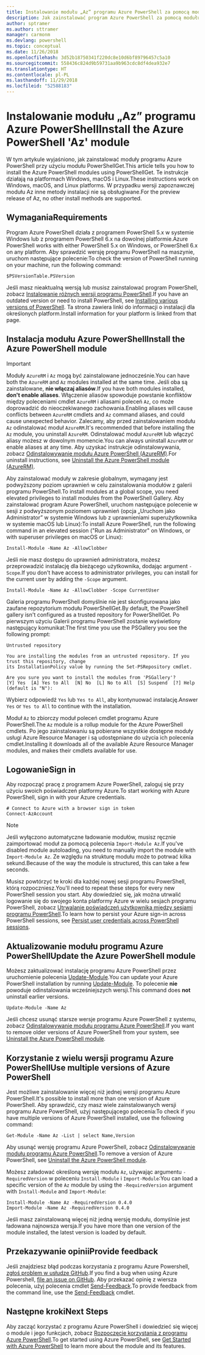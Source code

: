 ```yaml
---
title: Instalowanie modułu „Az” programu Azure PowerShell za pomocą modułu PowerShellGet
description: Jak zainstalować program Azure PowerShell za pomocą modułu PowerShellGet w systemie Windows, macOS i Linux.
author: sptramer
ms.author: sttramer
manager: carmonm
ms.devlang: powershell
ms.topic: conceptual
ms.date: 11/26/2018
ms.openlocfilehash: 3d52b18750341f220dc8e10d6bf89796457c5a10
ms.sourcegitcommit: 558436c824d9b59731aa9b963cdc8df4dea932e7
ms.translationtype: HT
ms.contentlocale: pl-PL
ms.lasthandoff: 11/29/2018
ms.locfileid: "52588183"
---
```

# <a name="install-the-azure-powershell-az-module"></a><span data-ttu-id="b1d0f-103">Instalowanie modułu „Az” programu Azure PowerShell</span><span class="sxs-lookup"><span data-stu-id="b1d0f-103">Install the Azure PowerShell 'Az' module</span></span>

<span data-ttu-id="b1d0f-104">W tym artykule wyjaśniono, jak zainstalować moduły programu Azure PowerShell przy użyciu modułu PowerShellGet.</span><span class="sxs-lookup"><span data-stu-id="b1d0f-104">This article tells you how to install the Azure PowerShell modules using PowerShellGet.</span></span> <span data-ttu-id="b1d0f-105">Te instrukcje działają na platformach Windows, macOS i Linux.</span><span class="sxs-lookup"><span data-stu-id="b1d0f-105">These instructions work on Windows, macOS, and Linux platforms.</span></span> <span data-ttu-id="b1d0f-106">W przypadku wersji zapoznawczej modułu Az inne metody instalacji nie są obsługiwane.</span><span class="sxs-lookup"><span data-stu-id="b1d0f-106">For the preview release of Az, no other install methods are supported.</span></span> 

## <a name="requirements"></a><span data-ttu-id="b1d0f-107">Wymagania</span><span class="sxs-lookup"><span data-stu-id="b1d0f-107">Requirements</span></span>

<span data-ttu-id="b1d0f-108">Program Azure PowerShell działa z programem PowerShell 5.x w systemie Windows lub z programem PowerShell 6.x na dowolnej platformie.</span><span class="sxs-lookup"><span data-stu-id="b1d0f-108">Azure PowerShell works with either PowerShell 5.x on Windows, or PowerShell 6.x on any platform.</span></span> <span data-ttu-id="b1d0f-109">Aby sprawdzić wersję programu PowerShell na maszynie, uruchom następujące polecenie:</span><span class="sxs-lookup"><span data-stu-id="b1d0f-109">To check the version of PowerShell running on your machine, run the following command:</span></span>

```powershell-interactive
$PSVersionTable.PSVersion
```

<span data-ttu-id="b1d0f-110">Jeśli masz nieaktualną wersją lub musisz zainstalować program PowerShell, zobacz [Instalowanie różnych wersji programu PowerShell](https://docs.microsoft.com/en-us/powershell/scripting/setup/installing-powershell?view=powershell-6).</span><span class="sxs-lookup"><span data-stu-id="b1d0f-110">If you have an outdated version or need to install PowerShell, see [Installing various versions of PowerShell](https://docs.microsoft.com/en-us/powershell/scripting/setup/installing-powershell?view=powershell-6).</span></span> <span data-ttu-id="b1d0f-111">Ta strona zawiera linki do informacji o instalacji dla określonych platform.</span><span class="sxs-lookup"><span data-stu-id="b1d0f-111">Install information for your platform is linked from that page.</span></span>

## <a name="install-the-azure-powershell-module"></a><span data-ttu-id="b1d0f-112">Instalacja modułu Azure PowerShell</span><span class="sxs-lookup"><span data-stu-id="b1d0f-112">Install the Azure PowerShell module</span></span>

> [!IMPORTANT]
>
> <span data-ttu-id="b1d0f-113">Moduły `AzureRM` i `Az` mogą być zainstalowane jednocześnie.</span><span class="sxs-lookup"><span data-stu-id="b1d0f-113">You can have both the `AzureRM` and `Az` modules installed at the same time.</span></span> <span data-ttu-id="b1d0f-114">Jeśli oba są zainstalowane, __nie włączaj aliasów__.</span><span class="sxs-lookup"><span data-stu-id="b1d0f-114">If you have both modules installed, __don't enable aliases__.</span></span>
> <span data-ttu-id="b1d0f-115">Włączenie aliasów spowoduje powstanie konfliktów między poleceniami cmdlet `AzureRM` i aliasami poleceń `Az`, co może doprowadzić do nieoczekiwanego zachowania.</span><span class="sxs-lookup"><span data-stu-id="b1d0f-115">Enabling aliases will cause conflicts between `AzureRM` cmdlets and `Az` command aliases, and could cause unexpected behavior.</span></span>
> <span data-ttu-id="b1d0f-116">Zalecamy, aby przed zainstalowaniem modułu `Az` odinstalować moduł `AzureRM`.</span><span class="sxs-lookup"><span data-stu-id="b1d0f-116">It's recommended that before installing the `Az` module, you uninstall `AzureRM`.</span></span> <span data-ttu-id="b1d0f-117">Odinstalować moduł `AzureRM` lub włączyć aliasy możesz w dowolnym momencie.</span><span class="sxs-lookup"><span data-stu-id="b1d0f-117">You can always uninstall `AzureRM` or enable aliases at any time.</span></span> <span data-ttu-id="b1d0f-118">Aby uzyskać instrukcje odinstalowywania, zobacz [Odinstalowywanie modułu Azure PowerShell (AzureRM)](uninstall-azurerm-ps.md).</span><span class="sxs-lookup"><span data-stu-id="b1d0f-118">For uninstall instructions, see [Uninstall the Azure PowerShell module (AzureRM)](uninstall-azurerm-ps.md).</span></span> 

<span data-ttu-id="b1d0f-119">Aby zainstalować moduły w zakresie globalnym, wymagany jest podwyższony poziom uprawnień w celu zainstalowania modułów z galerii programu PowerShell.</span><span class="sxs-lookup"><span data-stu-id="b1d0f-119">To install modules at a global scope, you need elevated privileges to install modules from the PowerShell Gallery.</span></span> <span data-ttu-id="b1d0f-120">Aby zainstalować program Azure PowerShell, uruchom następujące polecenie w sesji z podwyższonym poziomem uprawnień (opcja „Uruchom jako Administrator” w systemie Windows lub z uprawnieniami superużytkownika w systemie macOS lub Linux):</span><span class="sxs-lookup"><span data-stu-id="b1d0f-120">To install Azure PowerShell, run the following command in an elevated session ("Run as Administrator" on Windows, or with superuser privileges on macOS or Linux):</span></span>

```powershell-interactive
Install-Module -Name Az -AllowClobber
```

<span data-ttu-id="b1d0f-121">Jeśli nie masz dostępu do uprawnień administratora, możesz przeprowadzić instalację dla bieżącego użytkownika, dodając argument `-Scope`.</span><span class="sxs-lookup"><span data-stu-id="b1d0f-121">If you don't have access to administrator privileges, you can install for the current user by adding the `-Scope` argument.</span></span>

```powershell-interactive
Install-Module -Name Az -AllowClobber -Scope CurrentUser
```

<span data-ttu-id="b1d0f-122">Galeria programu PowerShell domyślnie nie jest skonfigurowana jako zaufane repozytorium modułu PowerShellGet.</span><span class="sxs-lookup"><span data-stu-id="b1d0f-122">By default, the PowerShell gallery isn't configured as a trusted repository for PowerShellGet.</span></span> <span data-ttu-id="b1d0f-123">Po pierwszym użyciu Galerii programu PowerShell zostanie wyświetlony następujący komunikat:</span><span class="sxs-lookup"><span data-stu-id="b1d0f-123">The first time you use the PSGallery you see the following prompt:</span></span>

```output
Untrusted repository

You are installing the modules from an untrusted repository. If you trust this repository, change
its InstallationPolicy value by running the Set-PSRepository cmdlet.

Are you sure you want to install the modules from 'PSGallery'?
[Y] Yes  [A] Yes to All  [N] No  [L] No to All  [S] Suspend  [?] Help (default is "N"):
```

<span data-ttu-id="b1d0f-124">Wybierz odpowiedź `Yes` lub `Yes to All`, aby kontynuować instalację.</span><span class="sxs-lookup"><span data-stu-id="b1d0f-124">Answer `Yes` or `Yes to All` to continue with the installation.</span></span>

<span data-ttu-id="b1d0f-125">Moduł `Az` to zbiorczy moduł poleceń cmdlet programu Azure PowerShell.</span><span class="sxs-lookup"><span data-stu-id="b1d0f-125">The `Az` module is a rollup module for the Azure PowerShell cmdlets.</span></span> <span data-ttu-id="b1d0f-126">Po jego zainstalowaniu są pobierane wszystkie dostępne moduły usługi Azure Resource Manager i są udostępniane do użycia ich polecenia cmdlet.</span><span class="sxs-lookup"><span data-stu-id="b1d0f-126">Installing it downloads all of the available Azure Resource Manager modules, and makes their cmdlets available for use.</span></span>

## <a name="sign-in"></a><span data-ttu-id="b1d0f-127">Logowanie</span><span class="sxs-lookup"><span data-stu-id="b1d0f-127">Sign in</span></span>

<span data-ttu-id="b1d0f-128">Aby rozpocząć pracę z programem Azure PowerShell, zaloguj się przy użyciu swoich poświadczeń platformy Azure.</span><span class="sxs-lookup"><span data-stu-id="b1d0f-128">To start working with Azure PowerShell, sign in with your Azure credentials.</span></span>

```powershell-interactive
# Connect to Azure with a browser sign in token
Connect-AzAccount
```

> [!NOTE]
>
> <span data-ttu-id="b1d0f-129">Jeśli wyłączono automatyczne ładowanie modułów, musisz ręcznie zaimportować moduł za pomocą polecenia `Import-Module Az`.</span><span class="sxs-lookup"><span data-stu-id="b1d0f-129">If you've disabled module autoloading, you need to manually import the module with `Import-Module Az`.</span></span> <span data-ttu-id="b1d0f-130">Ze względu na strukturę modułu może to potrwać kilka sekund.</span><span class="sxs-lookup"><span data-stu-id="b1d0f-130">Because of the way the module is structured, this can take a few seconds.</span></span>

<span data-ttu-id="b1d0f-131">Musisz powtórzyć te kroki dla każdej nowej sesji programu PowerShell, którą rozpoczniesz.</span><span class="sxs-lookup"><span data-stu-id="b1d0f-131">You'll need to repeat these steps for every new PowerShell session you start.</span></span> <span data-ttu-id="b1d0f-132">Aby dowiedzieć się, jak można utrwalić logowanie się do swojego konta platformy Azure w wielu sesjach programu PowerShell, zobacz [Utrwalanie poświadczeń użytkownika między sesjami programu PowerShell](context-persistence.md).</span><span class="sxs-lookup"><span data-stu-id="b1d0f-132">To learn how to persist your Azure sign-in across PowerShell sessions, see [Persist user credentials across PowerShell sessions](context-persistence.md).</span></span>

## <a name="update-the-azure-powershell-module"></a><span data-ttu-id="b1d0f-133">Aktualizowanie modułu programu Azure PowerShell</span><span class="sxs-lookup"><span data-stu-id="b1d0f-133">Update the Azure PowerShell module</span></span>

<span data-ttu-id="b1d0f-134">Możesz zaktualizować instalację programu Azure PowerShell przez uruchomienie polecenia [Update-Module](/powershell/module/powershellget/update-module).</span><span class="sxs-lookup"><span data-stu-id="b1d0f-134">You can update your Azure PowerShell installation by running [Update-Module](/powershell/module/powershellget/update-module).</span></span> <span data-ttu-id="b1d0f-135">To polecenie __nie__ powoduje odinstalowania wcześniejszych wersji.</span><span class="sxs-lookup"><span data-stu-id="b1d0f-135">This command does __not__ uninstall earlier versions.</span></span>

```powershell-interactive
Update-Module -Name Az
```

<span data-ttu-id="b1d0f-136">Jeśli chcesz usunąć starsze wersje programu Azure PowerShell z systemu, zobacz [Odinstalowywanie modułu programu Azure PowerShell](uninstall-azurerm-ps.md).</span><span class="sxs-lookup"><span data-stu-id="b1d0f-136">If you want to remove older versions of Azure PowerShell from your system, see [Uninstall the Azure PowerShell module](uninstall-azurerm-ps.md).</span></span>

## <a name="use-multiple-versions-of-azure-powershell"></a><span data-ttu-id="b1d0f-137">Korzystanie z wielu wersji programu Azure PowerShell</span><span class="sxs-lookup"><span data-stu-id="b1d0f-137">Use multiple versions of Azure PowerShell</span></span>

<span data-ttu-id="b1d0f-138">Jest możliwe zainstalowanie więcej niż jednej wersji programu Azure PowerShell.</span><span class="sxs-lookup"><span data-stu-id="b1d0f-138">It's possible to install more than one version of Azure PowerShell.</span></span> <span data-ttu-id="b1d0f-139">Aby sprawdzić, czy masz wiele zainstalowanych wersji programu Azure PowerShell, użyj następującego polecenia:</span><span class="sxs-lookup"><span data-stu-id="b1d0f-139">To check if you have multiple versions of Azure PowerShell installed, use the following command:</span></span>

```powershell-interactive
Get-Module -Name Az -List | select Name,Version
```

<span data-ttu-id="b1d0f-140">Aby usunąć wersję programu Azure PowerShell, zobacz [Odinstalowywanie modułu programu Azure PowerShell](uninstall-azurerm-ps.md).</span><span class="sxs-lookup"><span data-stu-id="b1d0f-140">To remove a version of Azure PowerShell, see [Uninstall the Azure PowerShell module](uninstall-azurerm-ps.md).</span></span>

<span data-ttu-id="b1d0f-141">Możesz załadować określoną wersję modułu `Az`, używając argumentu `-RequiredVersion` w poleceniu `Install-Module` i `Import-Module`:</span><span class="sxs-lookup"><span data-stu-id="b1d0f-141">You can load a specific version of the `Az` module by using the `-RequiredVersion` argument with `Install-Module` and `Import-Module`:</span></span>

```powershell-interactive
Install-Module -Name Az -RequiredVersion 0.4.0
Import-Module -Name Az -RequiredVersion 0.4.0
```

<span data-ttu-id="b1d0f-142">Jeśli masz zainstalowaną więcej niż jedną wersję modułu, domyślnie jest ładowana najnowsza wersja.</span><span class="sxs-lookup"><span data-stu-id="b1d0f-142">If you have more than one version of the module installed, the latest version is loaded by default.</span></span>

## <a name="provide-feedback"></a><span data-ttu-id="b1d0f-143">Przekazywanie opinii</span><span class="sxs-lookup"><span data-stu-id="b1d0f-143">Provide feedback</span></span>

<span data-ttu-id="b1d0f-144">Jeśli znajdziesz błąd podczas korzystania z programu Azure Powershell, [zgłoś problem w usłudze GitHub](https://github.com/Azure/azure-powershell/issues).</span><span class="sxs-lookup"><span data-stu-id="b1d0f-144">If you find a bug when using Azure Powershell, [file an issue on GitHub](https://github.com/Azure/azure-powershell/issues).</span></span>
<span data-ttu-id="b1d0f-145">Aby przekazać opinię z wiersza polecenia, użyj polecenia cmdlet [Send-Feedback](/powershell/module/az.profile/send-feedback).</span><span class="sxs-lookup"><span data-stu-id="b1d0f-145">To provide feedback from the command line, use the [Send-Feedback](/powershell/module/az.profile/send-feedback) cmdlet.</span></span>

## <a name="next-steps"></a><span data-ttu-id="b1d0f-146">Następne kroki</span><span class="sxs-lookup"><span data-stu-id="b1d0f-146">Next Steps</span></span>

<span data-ttu-id="b1d0f-147">Aby zacząć korzystać z programu Azure PowerShell i dowiedzieć się więcej o module i jego funkcjach, zobacz [Rozpoczęcie korzystania z programu Azure PowerShell](get-started-azureps.md).</span><span class="sxs-lookup"><span data-stu-id="b1d0f-147">To get started using Azure PowerShell, see [Get Started with Azure PowerShell](get-started-azureps.md) to learn more about the module and its features.</span></span>
